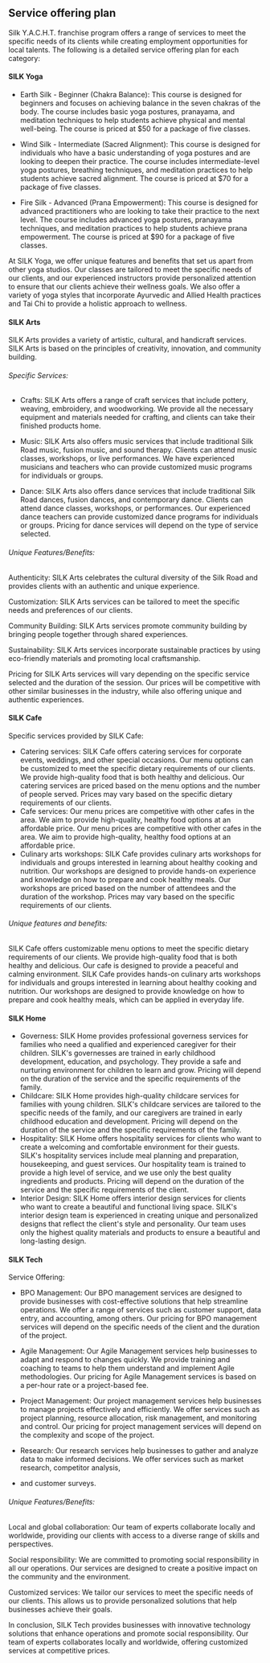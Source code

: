  ## Service offering plan
  Silk Y.A.C.H.T. franchise program offers a range of services to meet the specific needs of its clients while creating employment opportunities for local talents. 
  The following is a detailed service offering plan for each category: 
  #### SILK Yoga
- Earth Silk - Beginner (Chakra Balance): This course is designed for beginners and focuses on achieving balance in the seven chakras of the body. The course includes
 basic yoga postures, pranayama, and meditation techniques to help students achieve physical and mental well-being. The course is priced at $50 for a package of five 
 classes.
  
- Wind Silk - Intermediate (Sacred Alignment): This course is designed for individuals who have a basic understanding of yoga postures and are looking to deepen their 
practice. The course includes intermediate-level yoga postures, breathing techniques, and meditation practices to help students achieve sacred alignment. The course is
priced at $70 for a package of five classes.

- Fire Silk - Advanced (Prana Empowerment): This course is designed for advanced practitioners who are looking to take their practice to the next level. The course 
includes advanced yoga postures, pranayama techniques, and meditation practices to help students achieve prana empowerment. The course is priced at $90 for a package
of five classes.

At SILK Yoga, we offer unique features and benefits that set us apart from other yoga studios. Our classes are tailored to meet the specific needs of our clients, and 
our experienced instructors provide personalized attention to ensure that our clients achieve their wellness goals. We also offer a variety of yoga styles that 
incorporate Ayurvedic and Allied Health practices and Tai Chi to provide a holistic approach to wellness. 

#### SILK Arts
SILK Arts provides a variety of artistic, cultural, and handicraft services. SILK Arts is based on the principles of creativity, innovation, and community building.
###### Specific Services:

- Crafts: SILK Arts offers a range of craft services that include pottery, weaving, embroidery, and woodworking. We provide all the necessary equipment and materials
needed for crafting, and clients can take their finished products home.

- Music: SILK Arts also offers music services that include traditional Silk Road music, fusion music, and sound therapy. Clients can attend music classes, workshops, 
or live performances. We have experienced musicians and teachers who can provide customized music programs for individuals or groups.

- Dance: SILK Arts also offers dance services that include traditional Silk Road dances, fusion dances, and contemporary dance. Clients can attend dance classes, 
workshops, or performances. Our experienced dance teachers can provide customized dance programs for individuals or groups. Pricing for dance services will depend on
the type of service selected.

###### Unique Features/Benefits:

Authenticity: SILK Arts celebrates the cultural diversity of the Silk Road and provides clients with an authentic and unique experience.

Customization: SILK Arts services can be tailored to meet the specific needs and preferences of our clients.

Community Building: SILK Arts services promote community building by bringing people together through shared experiences.

Sustainability: SILK Arts services incorporate sustainable practices by using eco-friendly materials and promoting local craftsmanship.

Pricing for SILK Arts services will vary depending on the specific service selected and the duration of the session. Our prices will be competitive with other similar
businesses in the industry, while also offering unique and authentic experiences.

#### SILK Cafe
Specific services provided by SILK Cafe:

- Catering services: SILK Cafe offers catering services for corporate events, weddings, and other special occasions. Our menu options can be customized to meet the 
specific dietary requirements of our clients. We provide high-quality food that is both healthy and delicious.
Our catering services are priced based on the menu options and the number of people served. Prices may vary based on the specific dietary requirements of our clients.
- Cafe services: Our menu prices are competitive with other cafes in the area. We aim to provide high-quality, healthy food options at an affordable price. 
Our menu prices are competitive with other cafes in the area. We aim to provide high-quality, healthy food options at an affordable price.
- Culinary arts workshops: SILK Cafe provides culinary arts workshops for individuals and groups interested in learning about healthy cooking and nutrition. Our 
workshops are designed to provide hands-on experience and knowledge on how to prepare and cook healthy meals.
Our workshops are priced based on the number of attendees and the duration of the workshop. Prices may vary based on the specific requirements of our clients.
###### Unique features and benefits:
SILK Cafe offers customizable menu options to meet the specific dietary requirements of our clients. We provide high-quality food that is both healthy and delicious.
Our cafe is designed to provide a peaceful and calming environment.
SILK Cafe provides hands-on culinary arts workshops for individuals and groups interested in learning about healthy cooking and nutrition. Our workshops are designed
to provide knowledge on how to prepare and cook healthy meals, which can be applied in everyday life.

#### SILK Home
- Governess: SILK Home provides professional governess services for families who need a qualified and experienced caregiver for their children. SILK's governesses are
trained in early childhood development, education, and psychology. They provide a safe and nurturing environment for children to learn and grow. Pricing will depend on
the duration of the service and the specific requirements of the family.
- Childcare: SILK Home provides high-quality childcare services for families with young children. SILK's childcare services are tailored to the specific needs of the 
family, and our caregivers are trained in early childhood education and development. Pricing will depend on the duration of the service and the specific requirements 
of the family.
- Hospitality: SILK Home offers hospitality services for clients who want to create a welcoming and comfortable environment for their guests. SILK's hospitality 
services include meal planning and preparation, housekeeping, and guest services. Our hospitality team is trained to provide a high level of service, and we use only
the best quality ingredients and products. Pricing will depend on the duration of the service and the specific requirements of the client.
- Interior Design: SILK Home offers interior design services for clients who want to create a beautiful and functional living space. SILK's interior design team is
experienced in creating unique and personalized designs that reflect the client's style and personality. Our team uses only the highest quality materials and products
to ensure a beautiful and long-lasting design.
  
#### SILK Tech
Service Offering:

- BPO Management: Our BPO management services are designed to provide businesses with cost-effective solutions that help streamline operations. We offer a range of
 services such as customer support, data entry, and accounting, among others. Our pricing for BPO management services will depend on the specific needs of the client
 and the duration of the project.

- Agile Management: Our Agile Management services help businesses to adapt and respond to changes quickly. We provide training and coaching to teams to help them 
understand and implement Agile methodologies. Our pricing for Agile Management services is based on a per-hour rate or a project-based fee.

- Project Management: Our project management services help businesses to manage projects effectively and efficiently. We offer services such as project planning,
resource allocation, risk management, and monitoring and control. Our pricing for project management services will depend on the complexity and scope of the project.

- Research: Our research services help businesses to gather and analyze data to make informed decisions. We offer services such as market research, competitor analysis,
-  and customer surveys.

###### Unique Features/Benefits:

Local and global collaboration: Our team of experts collaborate locally and worldwide, providing our clients with access to a diverse range of skills and perspectives.

Social responsibility: We are committed to promoting social responsibility in all our operations. Our services are designed to create a positive impact on the community
and the environment.

Customized services: We tailor our services to meet the specific needs of our clients. This allows us to provide personalized solutions that help businesses achieve
their goals.

In conclusion, SILK Tech provides businesses with innovative technology solutions that enhance operations and promote social responsibility. Our team of experts 
collaborates locally and worldwide, offering customized services at competitive prices.

